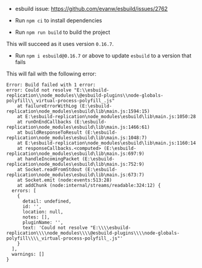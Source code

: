 - esbuild issue: https://github.com/evanw/esbuild/issues/2762

- Run `npm ci` to install dependencies
- Run `npm run build` to build the project

This will succeed as it uses version `0.16.7`.

- Run `npm i esbuild@0.16.7` or above to update `esbuild` to a version that fails

This will fail with the following error:

```
Error: Build failed with 1 error:
error: Could not resolve "E:\\esbuild-replication\\node_modules\\@esbuild-plugins\\node-globals-polyfill\\_virtual-process-polyfill_.js"
    at failureErrorWithLog (E:\esbuild-replication\node_modules\esbuild\lib\main.js:1594:15)
    at E:\esbuild-replication\node_modules\esbuild\lib\main.js:1050:28
    at runOnEndCallbacks (E:\esbuild-replication\node_modules\esbuild\lib\main.js:1466:61)
    at buildResponseToResult (E:\esbuild-replication\node_modules\esbuild\lib\main.js:1048:7)
    at E:\esbuild-replication\node_modules\esbuild\lib\main.js:1160:14
    at responseCallbacks.<computed> (E:\esbuild-replication\node_modules\esbuild\lib\main.js:697:9)
    at handleIncomingPacket (E:\esbuild-replication\node_modules\esbuild\lib\main.js:752:9)
    at Socket.readFromStdout (E:\esbuild-replication\node_modules\esbuild\lib\main.js:673:7)
    at Socket.emit (node:events:513:28)
    at addChunk (node:internal/streams/readable:324:12) {
  errors: [
    {
      detail: undefined,
      id: '',
      location: null,
      notes: [],
      pluginName: '',
      text: 'Could not resolve "E:\\\\esbuild-replication\\\\node_modules\\\\@esbuild-plugins\\\\node-globals-polyfill\\\\_virtual-process-polyfill_.js"'
    }
  ],
  warnings: []
}
```